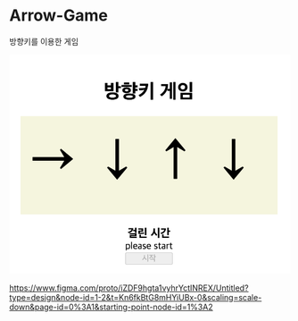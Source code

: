 # Arrow-Game
방향키를 이용한 게임
<p align="center">
  <img src="https://github.com/PinguLee/Arrow-Game/blob/main/img/main.png"/>
</p>

https://www.figma.com/proto/iZDF9hgta1vyhrYctINREX/Untitled?type=design&node-id=1-2&t=Kn6fkBtG8mHYiUBx-0&scaling=scale-down&page-id=0%3A1&starting-point-node-id=1%3A2
